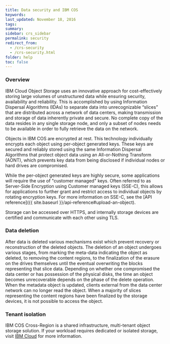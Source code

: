 ```yaml
---
title: Data security and IBM COS
keywords: 
last_updated: November 18, 2016
tags: 
summary: 
sidebar: crs_sidebar
permalink: security
redirect_from:
  - /crs-security
  - /crs-security.html
folder: help
toc: false
---
```


### Overview

IBM Cloud Object Storage uses an innovative approach for cost-effectively storing large volumes of unstructured data while ensuring security, availability and reliability. This is accomplished by using Information Dispersal Algorithms (IDAs) to separate data into unrecognizable “slices” that are distributed across a network of data centers, making transmission and storage of data inherently private and secure. No complete copy of the data resides in any single storage node, and only a subset of nodes needs to be available in order to fully retrieve the data on the network.

Objects in IBM COS are encrypted at rest. This technology individually encrypts each object using per-object generated keys. These keys are secured and reliably stored using the same Information Dispersal Algorithms that protect object data using an All-or-Nothing Transform (AONT), which prevents key data from being disclosed if individual nodes or hard drives are compromised.

While the per-object generated keys are highly secure, some applications will require the use of "customer managed" keys. Often referred to as Server-Side Encryption using Customer managed keys (SSE-C), this allows for applications to further grant and restrict access to individual objects by rotating encryption keys.  For more information on SSE-C, see the [API reference]({{ site.baseurl }}/api-reference#upload-an-object).

Storage can be accessed over HTTPS, and internally storage devices are certified and communicate with each other using TLS.


### Data deletion

After data is deleted various mechanisms exist which prevent recovery or reconstruction of the deleted objects. The deletion of an object undergoes various stages, from marking the meta-data indicating the object as deleted, to removing the content regions, to the finalization of the erasure on the drives themselves until the eventual overwriting the blocks representing that slice data. Depending on whether one compromised the data center or has possession of the physical disks, the time an object becomes unrecoverable depends on the phase of the delete operation. When the metadata object is updated, clients external from the data center network can no longer read the object. When a majority of slices representing the content regions have been finalized by the storage devices, it is not possible to access the object.

### Tenant isolation

IBM COS Cross-Region is a shared infrastructure, multi-tenant object storage solution. If your workload requires dedicated or isolated storage, visit [IBM Cloud](https://www.ibm.com/cloud-computing/products/storage/object-storage/flexible-deployment/) for more information.
